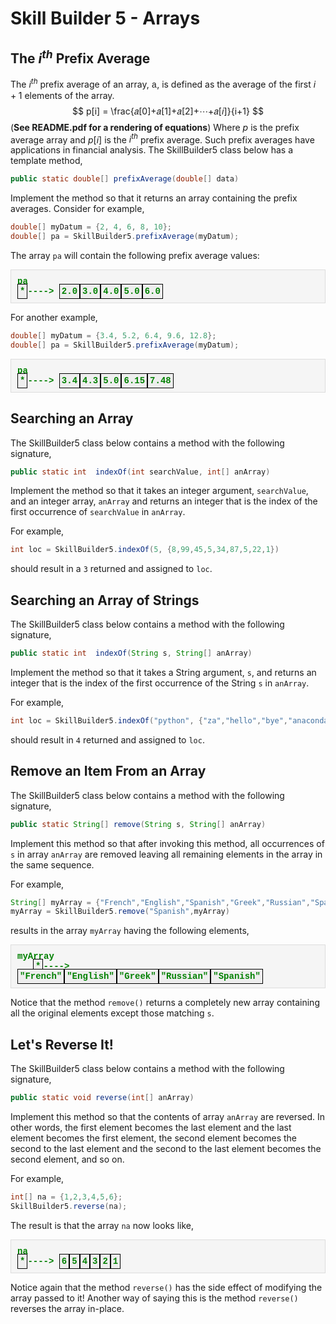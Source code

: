 # Skill Builder 5 - Arrays

## The $i^{th}$ Prefix Average

The $i^{th}$ prefix average of an array, <span style="font-family: 'courier new', courier;">a</span>, is defined as the average of the first $i+1$ elements of the array.
$$ p[i] = \frac{𝑎[0]+𝑎[1]+𝑎[2]+⋯+𝑎[𝑖]}{i+1} $$ (**See README.pdf for a rendering of equations**)
Where $p$ is the prefix average array and $p[i]$ is the $i^{th}$ prefix average. Such prefix averages have applications in financial analysis. The SkillBuilder5 class below has a template method,


```java
public static double[] prefixAverage(double[] data)
```

Implement the method so that it returns an array containing the prefix averages.  Consider for example, 

```java
double[] myDatum = {2, 4, 6, 8, 10};
double[] pa = SkillBuilder5.prefixAverage(myDatum);

```

The array `pa` will contain the following prefix average values:

<p style="font-family: 'courier new', courier;background-color:#f5f5f5;padding:10px 10px 10px 10px;border:solid 1px #dddddd;color:green;font-weight:bold;">
pa <br/>
<span style="padding:3px 3px 3px 3px;border:black solid 1px; background-color:#eeeeee;">*</span>---->
<span style="padding:3px 3px 3px 3px;border:black solid 1px; background-color:#eeeeee;">2.0</span><span style="padding:3px 3px 3px 3px;border:black solid 1px; background-color:#eeeeee;">3.0</span><span style="padding:3px 3px 3px 3px; border:black solid 1px; background-color:#eeeeee;">4.0</span><span style="padding:3px 3px 3px 3px; border:black solid 1px; background-color:#eeeeee;">5.0</span><span style="padding:3px 3px 3px 3px; border:black solid 1px; background-color:#eeeeee;">6.0</span>
</p>

For another example,

```java
double[] myDatum = {3.4, 5.2, 6.4, 9.6, 12.8};
double[] pa = SkillBuilder5.prefixAverage(myDatum);

```

<p style="font-family: 'courier new', courier;background-color:#f5f5f5;padding:10px 10px 10px 10px;border:solid 1px #dddddd;color:green;font-weight:bold;">
pa <br/>
<span style="padding:3px 3px 3px 3px;border:black solid 1px; background-color:#eeeeee;">*</span>---->
<span style="padding:3px 3px 3px 3px;border:black solid 1px; background-color:#eeeeee;">3.4</span><span style="padding:3px 3px 3px 3px;border:black solid 1px; background-color:#eeeeee;">4.3</span><span style="padding:3px 3px 3px 3px; border:black solid 1px; background-color:#eeeeee;">5.0</span><span style="padding:3px 3px 3px 3px; border:black solid 1px; background-color:#eeeeee;">6.15</span><span style="padding:3px 3px 3px 3px; border:black solid 1px; background-color:#eeeeee;">7.48</span>
</p>

## Searching an Array

The SkillBuilder5 class below contains a method with the following signature,

```java
public static int  indexOf(int searchValue, int[] anArray)
```

Implement the method so that it takes an integer argument,  `searchValue`, and an integer array,  `anArray` and returns an integer that is the index of the first occurrence of  `searchValue` in  `anArray`. 

For example,

```java
int loc = SkillBuilder5.indexOf(5, {8,99,45,5,34,87,5,22,1})
```

should result in a  `3` returned and assigned to  `loc`.

## Searching an Array of Strings

The SkillBuilder5 class below contains a method with the following signature,

```java
public static int  indexOf(String s, String[] anArray)
```

Implement the method so that it takes a String argument, `s`, and returns an integer that is the index of the first occurrence of the String `s` in  `anArray`.

For example,

```java
int loc = SkillBuilder5.indexOf("python", {"za","hello","bye","anaconda","python","pycharm","python"});
```

should result in `4` returned and assigned to  `loc`.

## Remove an Item From an Array

The SkillBuilder5 class below contains a method with the following signature,

```java
public static String[] remove(String s, String[] anArray)
```

Implement this method so that after invoking this method, all occurrences of `s` in array `anArray` are removed leaving all remaining elements in the array in the same sequence.

For example,

```java
String[] myArray = {"French","English","Spanish","Greek","Russian","Spanish"};
myArray = SkillBuilder5.remove("Spanish",myArray)
```

results in the array `myArray` having the following elements,

<p style="font-family: 'courier new', courier;background-color:#f5f5f5;padding:10px 10px 10px 10px;border:solid 1px #dddddd;color:green;font-weight:bold;">
myArray <br/>
<span style="margin-left:25px;">
<span style="padding:3px 3px 3px 3px;border:black solid 1px; background-color:#eeeeee;">*</span>---->
<span style="padding:3px 3px 3px 3px;border:black solid 1px; background-color:#eeeeee;">"French"</span><span style="padding:3px 3px 3px 3px;border:black solid 1px; background-color:#eeeeee;">"English"</span><span style="padding:3px 3px 3px 3px; border:black solid 1px; background-color:#eeeeee;">"Greek"</span><span style="padding:3px 3px 3px 3px; border:black solid 1px; background-color:#eeeeee;">"Russian"</span><span style="padding:3px 3px 3px 3px; border:black solid 1px; background-color:#eeeeee;">"Spanish"</span>
</span>
</p>

Notice that the method `remove()` returns a completely new array containing all the original elements except those matching `s`.

## Let's Reverse It!

The SkillBuilder5 class below contains a method with the following signature,

```java
public static void reverse(int[] anArray)
```

Implement this method so that the contents of array `anArray` are reversed.  In other words, the first element becomes the last element and the last element becomes the first element, the second element becomes the second to the last element and the second to the last element becomes the second element, and so on.

For example,

```java
int[] na = {1,2,3,4,5,6};
SkillBuilder5.reverse(na);
```

The result is that the array `na` now looks like,

<p style="font-family: 'courier new', courier;background-color:#f5f5f5;padding:10px 10px 10px 10px;border:solid 1px #dddddd;color:green;font-weight:bold;">
na <br/>
<span style="padding:3px 3px 3px 3px;border:black solid 1px; background-color:#eeeeee;">*</span>---->
<span style="padding:3px 3px 3px 3px;border:black solid 1px; background-color:#eeeeee;">6</span><span style="padding:3px 3px 3px 3px;border:black solid 1px; background-color:#eeeeee;">5</span><span style="padding:3px 3px 3px 3px; border:black solid 1px; background-color:#eeeeee;">4</span><span style="padding:3px 3px 3px 3px; border:black solid 1px; background-color:#eeeeee;">3</span><span style="padding:3px 3px 3px 3px; border:black solid 1px; background-color:#eeeeee;">2</span><span style="padding:3px 3px 3px 3px; border:black solid 1px; background-color:#eeeeee;">1</span>
</p>

Notice again that the method `reverse()` has the side effect of modifying the array passed to it!  Another way of saying this is the method `reverse()` reverses the array in-place.